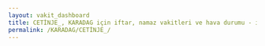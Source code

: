 ```yaml
---
layout: vakit_dashboard
title: CETİNJE_, KARADAG için iftar, namaz vakitleri ve hava durumu - ilçe/eyalet seç
permalink: /KARADAG/CETİNJE_/
---
```


<script type="text/javascript">
  var GLOBAL_COUNTRY = 'KARADAG';
  var GLOBAL_CITY = 'CETİNJE_';
  var GLOBAL_STATE = '';
  var lat = 72;
  var lon = 21;
</script>
